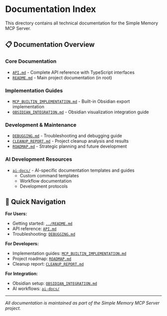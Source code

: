 # Documentation Index

This directory contains all technical documentation for the Simple Memory MCP Server.

## 📋 Documentation Overview

### **Core Documentation**
- [`API.md`](./API.md) - Complete API reference with TypeScript interfaces
- [`README.md`](../README.md) - Main project documentation (in root)

### **Implementation Guides**
- [`MCP_BUILTIN_IMPLEMENTATION.md`](./MCP_BUILTIN_IMPLEMENTATION.md) - Built-in Obsidian export implementation
- [`OBSIDIAN_INTEGRATION.md`](./OBSIDIAN_INTEGRATION.md) - Obsidian visualization integration guide

### **Development & Maintenance**
- [`DEBUGGING.md`](./DEBUGGING.md) - Troubleshooting and debugging guide
- [`CLEANUP_REPORT.md`](./CLEANUP_REPORT.md) - Project cleanup analysis and results
- [`ROADMAP.md`](./ROADMAP.md) - Strategic planning and future development

### **AI Development Resources**
- [`ai-docs/`](./ai-docs/) - AI-specific documentation templates and guides
  - Custom command templates
  - Workflow documentation
  - Development protocols

## 🎯 Quick Navigation

**For Users:**
- Getting started: [`../README.md`](../README.md)
- API reference: [`API.md`](./API.md)
- Troubleshooting: [`DEBUGGING.md`](./DEBUGGING.md)

**For Developers:**
- Implementation guides: [`MCP_BUILTIN_IMPLEMENTATION.md`](./MCP_BUILTIN_IMPLEMENTATION.md)
- Project roadmap: [`ROADMAP.md`](./ROADMAP.md)
- Cleanup report: [`CLEANUP_REPORT.md`](./CLEANUP_REPORT.md)

**For Integration:**
- Obsidian setup: [`OBSIDIAN_INTEGRATION.md`](./OBSIDIAN_INTEGRATION.md)
- AI workflows: [`ai-docs/`](./ai-docs/)

---

*All documentation is maintained as part of the Simple Memory MCP Server project.*
